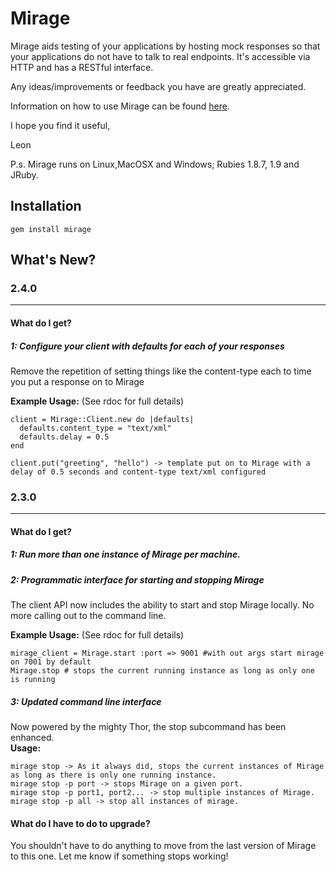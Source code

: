 Mirage
======
Mirage aids testing of your applications by hosting mock responses so that your applications do not have to talk to real endpoints. It's accessible via HTTP and has a RESTful interface.    

Any ideas/improvements or feedback you have are greatly appreciated.  
  
Information on how to use Mirage can be found [here](https://github.com/lashd/mirage/wiki).  
  
I hope you find it useful,  

Leon

P.s. Mirage runs on Linux,MacOSX and Windows; Rubies 1.8.7, 1.9 and JRuby.

Installation
------------
    gem install mirage 
    
What's New?
----------- 
### 2.4.0
---------
#### What do I get?
##### 1: Configure your client with defaults for each of your responses
Remove the repetition of setting things like the content-type each to time you put a response on to Mirage

**Example Usage:** (See rdoc for full details)  

    client = Mirage::Client.new do |defaults|
      defaults.content_type = "text/xml"
      defaults.delay = 0.5
    end  
    
    client.put("greeting", "hello") -> template put on to Mirage with a delay of 0.5 seconds and content-type text/xml configured
    
    


### 2.3.0
---------
#### What do I get?
##### 1: Run more than one instance of Mirage per machine.
##### 2: Programmatic interface for starting and stopping Mirage
The client API now includes the ability to start and stop Mirage locally. No more calling out to the command line.  

**Example Usage:** (See rdoc for full details)  

    mirage_client = Mirage.start :port => 9001 #with out args start mirage on 7001 by default
    Mirage.stop # stops the current running instance as long as only one is running  
    
##### 3: Updated command line interface
Now powered by the mighty Thor, the stop subcommand has been enhanced.  
**Usage:**  

    mirage stop -> As it always did, stops the current instances of Mirage as long as there is only one running instance.  
    mirage stop -p port -> stops Mirage on a given port.    
    mirage stop -p port1, port2... -> stop multiple instances of Mirage.  
    mirage stop -p all -> stop all instances of mirage.  
#### What do I have to do to upgrade?
You shouldn't have to do anything to move from the last version of Mirage to this one. Let me know if something stops working!
